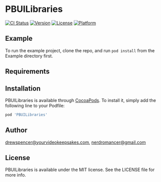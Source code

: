# PBUILibraries

[![CI Status](https://img.shields.io/travis/drewspencer@yourvideokeepsakes.com/PBUILibraries.svg?style=flat)](https://travis-ci.org/drewspencer@yourvideokeepsakes.com/PBUILibraries)
[![Version](https://img.shields.io/cocoapods/v/PBUILibraries.svg?style=flat)](https://cocoapods.org/pods/PBUILibraries)
[![License](https://img.shields.io/cocoapods/l/PBUILibraries.svg?style=flat)](https://cocoapods.org/pods/PBUILibraries)
[![Platform](https://img.shields.io/cocoapods/p/PBUILibraries.svg?style=flat)](https://cocoapods.org/pods/PBUILibraries)

## Example

To run the example project, clone the repo, and run `pod install` from the Example directory first.

## Requirements

## Installation

PBUILibraries is available through [CocoaPods](https://cocoapods.org). To install
it, simply add the following line to your Podfile:

```ruby
pod 'PBUILibraries'
```

## Author

drewspencer@yourvideokeepsakes.com, nerdromancer@gmail.com

## License

PBUILibraries is available under the MIT license. See the LICENSE file for more info.
